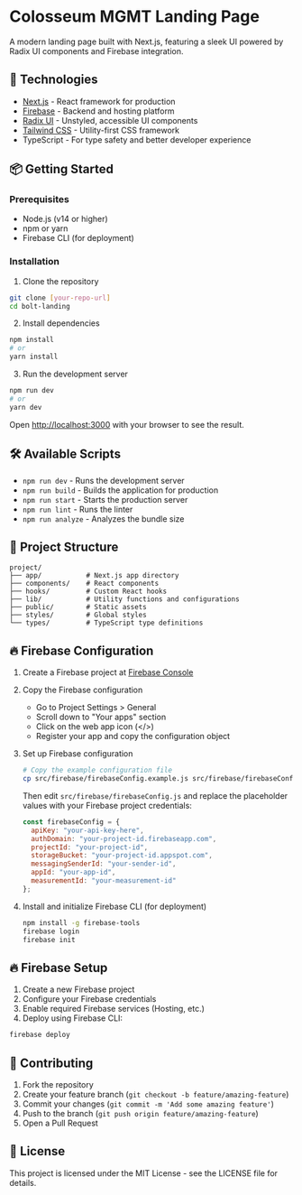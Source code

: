 # Colosseum MGMT Landing Page

A modern landing page built with Next.js, featuring a sleek UI powered by Radix UI components and Firebase integration.

## 🚀 Technologies

- [Next.js](https://nextjs.org/) - React framework for production
- [Firebase](https://firebase.google.com/) - Backend and hosting platform
- [Radix UI](https://www.radix-ui.com/) - Unstyled, accessible UI components
- [Tailwind CSS](https://tailwindcss.com/) - Utility-first CSS framework
- TypeScript - For type safety and better developer experience

## 📦 Getting Started

### Prerequisites

- Node.js (v14 or higher)
- npm or yarn
- Firebase CLI (for deployment)

### Installation

1. Clone the repository
```bash
git clone [your-repo-url]
cd bolt-landing
```

2. Install dependencies
```bash
npm install
# or
yarn install
```

3. Run the development server
```bash
npm run dev
# or
yarn dev
```

Open [http://localhost:3000](http://localhost:3000) with your browser to see the result.

## 🛠️ Available Scripts

- `npm run dev` - Runs the development server
- `npm run build` - Builds the application for production
- `npm run start` - Starts the production server
- `npm run lint` - Runs the linter
- `npm run analyze` - Analyzes the bundle size

## 📁 Project Structure

```
project/
├── app/           # Next.js app directory
├── components/    # React components
├── hooks/         # Custom React hooks
├── lib/           # Utility functions and configurations
├── public/        # Static assets
├── styles/        # Global styles
└── types/         # TypeScript type definitions
```

## 🔥 Firebase Configuration

1. Create a Firebase project at [Firebase Console](https://console.firebase.google.com/)

2. Copy the Firebase configuration
   - Go to Project Settings > General
   - Scroll down to "Your apps" section
   - Click on the web app icon (</>)
   - Register your app and copy the configuration object

3. Set up Firebase configuration
   ```bash
   # Copy the example configuration file
   cp src/firebase/firebaseConfig.example.js src/firebase/firebaseConfig.js
   ```
   
   Then edit `src/firebase/firebaseConfig.js` and replace the placeholder values with your Firebase project credentials:
   ```javascript
   const firebaseConfig = {
     apiKey: "your-api-key-here",
     authDomain: "your-project-id.firebaseapp.com",
     projectId: "your-project-id",
     storageBucket: "your-project-id.appspot.com",
     messagingSenderId: "your-sender-id",
     appId: "your-app-id",
     measurementId: "your-measurement-id"
   };
   ```

4. Install and initialize Firebase CLI (for deployment)
   ```bash
   npm install -g firebase-tools
   firebase login
   firebase init
   ```

## 🔥 Firebase Setup

1. Create a new Firebase project
2. Configure your Firebase credentials
3. Enable required Firebase services (Hosting, etc.)
4. Deploy using Firebase CLI:
```bash
firebase deploy
```

## 🤝 Contributing

1. Fork the repository
2. Create your feature branch (`git checkout -b feature/amazing-feature`)
3. Commit your changes (`git commit -m 'Add some amazing feature'`)
4. Push to the branch (`git push origin feature/amazing-feature`)
5. Open a Pull Request

## 📄 License

This project is licensed under the MIT License - see the LICENSE file for details.
